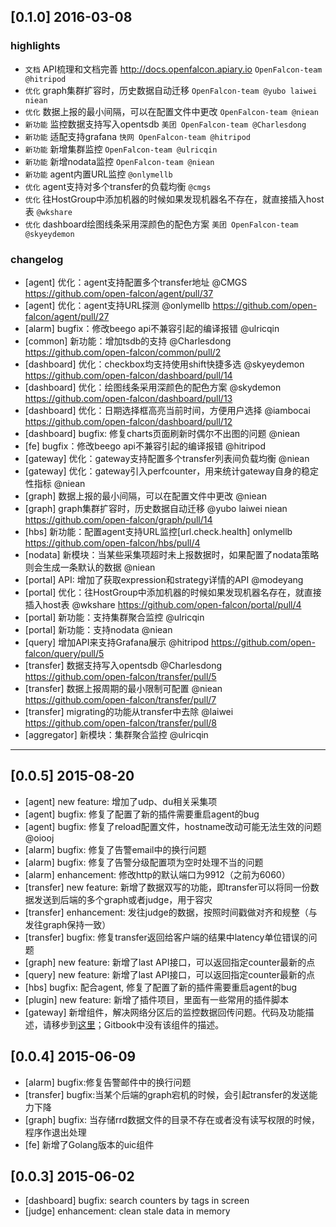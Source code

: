 ## [0.1.0] 2016-03-08

### highlights
- `文档` API梳理和文档完善 http://docs.openfalcon.apiary.io `OpenFalcon-team @hitripod`
- `优化` graph集群扩容时，历史数据自动迁移 `OpenFalcon-team @yubo laiwei niean`
- `优化` 数据上报的最小间隔，可以在配置文件中更改 `OpenFalcon-team @niean`
- `新功能` 监控数据支持写入opentsdb `美团 OpenFalcon-team @Charlesdong`
- `新功能` 适配支持grafana `快网 OpenFalcon-team @hitripod`
- `新功能` 新增集群监控 `OpenFalcon-team @ulricqin`
- `新功能` 新增nodata监控 `OpenFalcon-team @niean`
- `新功能` agent内置URL监控 `@onlymellb`
- `优化` agent支持对多个transfer的负载均衡 `@cmgs`
- `优化` 往HostGroup中添加机器的时候如果发现机器名不存在，就直接插入host表 `@wkshare`
- `优化` dashboard绘图线条采用深颜色的配色方案 `美团 OpenFalcon-team @skyeydemon`

### changelog
- [agent] 优化：agent支持配置多个transfer地址 @CMGS https://github.com/open-falcon/agent/pull/37
- [agent] 优化：agent支持URL探测 @onlymellb https://github.com/open-falcon/agent/pull/27
- [alarm] bugfix：修改beego api不兼容引起的编译报错 @ulricqin
- [common] 新功能：增加tsdb的支持 @Charlesdong https://github.com/open-falcon/common/pull/2
- [dashboard] 优化：checkbox均支持使用shift快捷多选 @skyeydemon https://github.com/open-falcon/dashboard/pull/14
- [dashboard] 优化：绘图线条采用深颜色的配色方案 @skydemon https://github.com/open-falcon/dashboard/pull/13
- [dashboard] 优化：日期选择框高亮当前时间，方便用户选择 @iambocai https://github.com/open-falcon/dashboard/pull/12
- [dashboard] bugfix: 修复charts页面刷新时偶尔不出图的问题 @niean
- [fe] bugfix：修改beego api不兼容引起的编译报错 @hitripod
- [gateway] 优化：gateway支持配置多个transfer列表间负载均衡 @niean
- [gateway] 优化：gateway引入perfcounter，用来统计gateway自身的稳定性指标 @niean
- [graph] 数据上报的最小间隔，可以在配置文件中更改 @niean
- [graph] graph集群扩容时，历史数据自动迁移 @yubo laiwei niean https://github.com/open-falcon/graph/pull/14
- [hbs] 新功能：配置agent支持URL监控[url.check.health] onlymellb https://github.com/open-falcon/hbs/pull/4
- [nodata] 新模块：当某些采集项超时未上报数据时，如果配置了nodata策略则会生成一条默认的数据 @niean
- [portal] API: 增加了获取expression和strategy详情的API @modeyang
- [portal] 优化：往HostGroup中添加机器的时候如果发现机器名存在，就直接插入host表 @wkshare https://github.com/open-falcon/portal/pull/4
- [portal] 新功能：支持集群聚合监控 @ulricqin
- [portal] 新功能：支持nodata @niean
- [query] 增加API来支持Grafana展示 @hitripod https://github.com/open-falcon/query/pull/5
- [transfer] 数据支持写入opentsdb @Charlesdong https://github.com/open-falcon/transfer/pull/5
- [transfer] 数据上报周期的最小限制可配置 @niean https://github.com/open-falcon/transfer/pull/7
- [transfer] migrating的功能从transfer中去除 @laiwei https://github.com/open-falcon/transfer/pull/8
- [aggregator] 新模块：集群聚合监控 @ulricqin

----
## [0.0.5] 2015-08-20
- [agent] new feature: 增加了udp、du相关采集项
- [agent] bugfix: 修复了配置了新的插件需要重启agent的bug
- [agent] bugfix: 修复了reload配置文件，hostname改动可能无法生效的问题 @oiooj
- [alarm] bugfix: 修复了告警email中的换行问题
- [alarm] bugfix: 修复了告警分级配置项为空时处理不当的问题
- [alarm] enhancement: 修改http的默认端口为9912（之前为6060）
- [transfer] new feature: 新增了数据双写的功能，即transfer可以将同一份数据发送到后端的多个graph或者judge，用于容灾
- [transfer] enhancement: 发往judge的数据，按照时间戳做对齐和规整（与发往graph保持一致）
- [transfer] bugfix: 修复transfer返回给客户端的结果中latency单位错误的问题
- [graph] new feature: 新增了last API接口，可以返回指定counter最新的点
- [query] new feature: 新增了last API接口，可以返回指定counter最新的点
- [hbs] bugfix: 配合agent, 修复了配置了新的插件需要重启agent的bug
- [plugin] new feature: 新增了插件项目，里面有一些常用的插件脚本
- [gateway] 新增组件，解决网络分区后的监控数据回传问题。代码及功能描述，请移步到[这里](https://github.com/open-falcon/gateway)；Gitbook中没有该组件的描述。


## [0.0.4] 2015-06-09
- [alarm] bugfix:修复告警邮件中的换行问题
- [transfer] bugfix:当某个后端的graph宕机的时候，会引起transfer的发送能力下降
- [graph] bugfix: 当存储rrd数据文件的目录不存在或者没有读写权限的时候，程序作退出处理
- [fe] 新增了Golang版本的uic组件


## [0.0.3] 2015-06-02
 - [dashboard] bugfix: search counters by tags in screen
 - [judge] enhancement: clean stale data in memory


